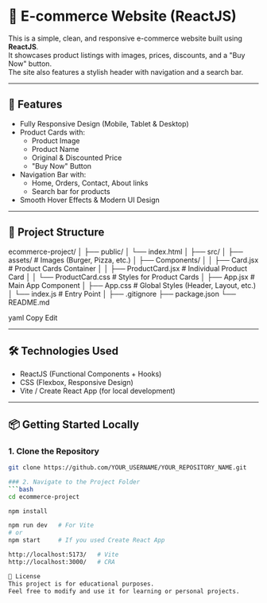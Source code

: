 # 🛒 E-commerce Website (ReactJS)

This is a simple, clean, and responsive e-commerce website built using **ReactJS**.  
It showcases product listings with images, prices, discounts, and a "Buy Now" button.  
The site also features a stylish header with navigation and a search bar.

---

## 🚀 Features
- Fully Responsive Design (Mobile, Tablet & Desktop)
- Product Cards with:
  - Product Image
  - Product Name
  - Original & Discounted Price
  - "Buy Now" Button
- Navigation Bar with:
  - Home, Orders, Contact, About links
  - Search bar for products
- Smooth Hover Effects & Modern UI Design

---

## 📂 Project Structure
ecommerce-project/
│
├── public/
│ └── index.html
│
├── src/
│ ├── assets/ # Images (Burger, Pizza, etc.)
│ ├── Components/
│ │ ├── Card.jsx # Product Cards Container
│ │ ├── ProductCard.jsx # Individual Product Card
│ │ └── ProductCard.css # Styles for Product Cards
│ ├── App.jsx # Main App Component
│ ├── App.css # Global Styles (Header, Layout, etc.)
│ └── index.js # Entry Point
│
├── .gitignore
├── package.json
└── README.md

yaml
Copy
Edit

---

## 🛠️ Technologies Used
- ReactJS (Functional Components + Hooks)
- CSS (Flexbox, Responsive Design)
- Vite / Create React App (for local development)

---

## 📦 Getting Started Locally

### 1. Clone the Repository
```bash
git clone https://github.com/YOUR_USERNAME/YOUR_REPOSITORY_NAME.git

### 2. Navigate to the Project Folder
```bash 
cd ecommerce-project

npm install

npm run dev   # For Vite
# or
npm start     # If you used Create React App

http://localhost:5173/   # Vite
http://localhost:3000/   # CRA

📝 License
This project is for educational purposes.
Feel free to modify and use it for learning or personal projects.
